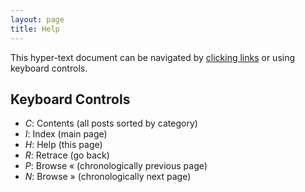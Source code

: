 ```yaml
---
layout: page
title: Help
---
```


This hyper-text document can be navigated by
[clicking links](help.html) or using keyboard controls.

## Keyboard Controls

* _C_: Contents (all posts sorted by category)
* _I_: Index (main page)
* _H_: Help (this page)
* _R_: Retrace (go back)
* _P_: Browse &laquo; (chronologically previous page)
* _N_: Browse &raquo; (chronologically next page)
